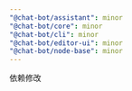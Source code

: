 ```yaml
---
"@chat-bot/assistant": minor
"@chat-bot/core": minor
"@chat-bot/cli": minor
"@chat-bot/editor-ui": minor
"@chat-bot/node-base": minor
---
```


依赖修改
